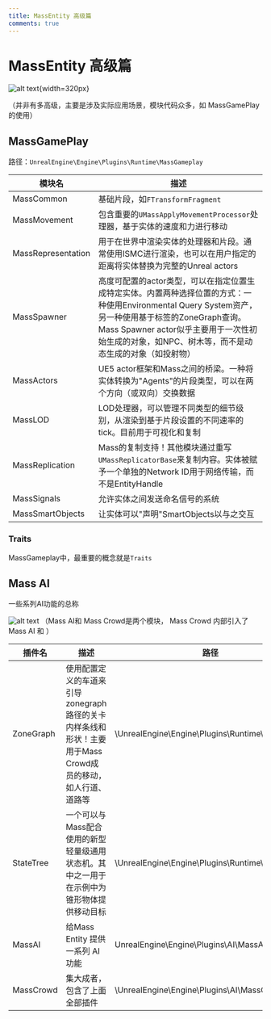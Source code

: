 ```yaml
---
title: MassEntity 高级篇
comments: true
---
```


 # MassEntity 高级篇
 ![alt text](../../assets/images/Mass-Advanced_image.png){width=320px}

（并非有多高级，主要是涉及实际应用场景，模块代码众多，如 MassGamePlay 的使用）


## MassGamePlay

路径：`UnrealEngine\Engine\Plugins\Runtime\MassGameplay`

| 模块名 | 描述 |
|--------|------|
| MassCommon | 基础片段，如`FTransformFragment` |
| MassMovement | 包含重要的`UMassApplyMovementProcessor`处理器，基于实体的速度和力进行移动 |
| MassRepresentation | 用于在世界中渲染实体的处理器和片段。通常使用ISMC进行渲染，也可以在用户指定的距离将实体替换为完整的Unreal actors |
| MassSpawner | 高度可配置的actor类型，可以在指定位置生成特定实体。内置两种选择位置的方式：一种使用Environmental Query System资产，另一种使用基于标签的ZoneGraph查询。Mass Spawner actor似乎主要用于一次性初始生成的对象，如NPC、树木等，而不是动态生成的对象（如投射物） |
| MassActors | UE5 actor框架和Mass之间的桥梁。一种将实体转换为"Agents"的片段类型，可以在两个方向（或双向）交换数据 |
| MassLOD | LOD处理器，可以管理不同类型的细节级别，从渲染到基于片段设置的不同速率的tick。目前用于可视化和复制 |
| MassReplication | Mass的复制支持！其他模块通过重写`UMassReplicatorBase`来复制内容。实体被赋予一个单独的Network ID用于网络传输，而不是EntityHandle |
| MassSignals | 允许实体之间发送命名信号的系统 |
| MassSmartObjects | 让实体可以"声明"SmartObjects以与之交互 |

### Traits

MassGameplay中，最重要的概念就是`Traits`


## Mass AI

一些系列AI功能的总称

![alt text](../../assets/images/Mass-Advanced_image-1.png)
（Mass AI和 Mass Crowd是两个模块， Mass Crowd 内部引入了 Mass AI 和 ）

| 插件名 | 描述 | 路径 |
|--------|------|------|
| ZoneGraph | 使用配置定义的车道来引导zonegraph路径的关卡内样条线和形状！主要用于Mass Crowd成员的移动，如人行道、道路等 |\UnrealEngine\Engine\Plugins\Runtime\ZoneGraph|
| StateTree | 一个可以与Mass配合使用的新型轻量级通用状态机。其中之一用于在示例中为锥形物体提供移动目标 |\UnrealEngine\Engine\Plugins\Runtime\StateTree|
| MassAI | 给Mass Entity 提供一系列 AI 功能 |UnrealEngine\Engine\Plugins\AI\MassAI|
| MassCrowd | 集大成者，包含了上面全部插件 |\UnrealEngine\Engine\Plugins\AI\MassCrowd|